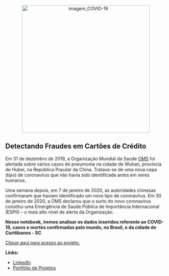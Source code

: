 <p align="center">
  <img src="https://image.freepik.com/fotos-gratis/o-hacker-faz-compras-online-hackeando-em-um-azul_391052-1852.jpg" alt="imagem_COVID-19"height=400px >
</p>

## Detectando Fraudes em Cartões de Crédito

Em 31 de dezembro de 2019, a Organização Mundial da Saúde [OMS](https://www.who.int/eportuguese/countries/bra/pt/) foi alertada sobre vários casos de pneumonia na cidade de Wuhan, província de Hubei, na República Popular da China. Tratava-se de uma nova cepa (tipo) de coronavírus que não havia sido identificada antes em seres humanos.

Uma semana depois, em 7 de janeiro de 2020, as autoridades chinesas confirmaram que haviam identificado um novo tipo de coronavírus. Em 30 de janeiro de 2020, a OMS declarou que o surto do novo coronavírus constitui uma Emergência de Saúde Pública de Importância Internacional (ESPII) – o mais alto nível de alerta da Organização.

**Nesse notebook, iremos analisar os dados inseridos referente ao COVID-19, casos e mortes confirmadas pelo mundo, no Brasil, e da cidade de Curitibanos - SC**

[Clique aqui para acesso ao projeto.](https://github.com/villani31/Analise_COVID-19/blob/main/Projeto_COVID-19.ipynb)
  
**Links:**
* [LinkedIn](https://www.linkedin.com/in/thiagovillani)
* [Portfólio de Projetos](https://github.com/villani31/Data_Science)


